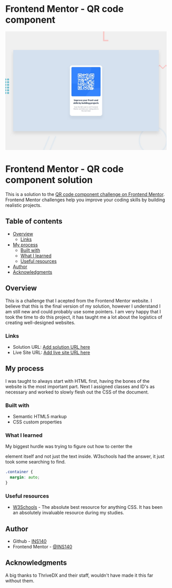 # Frontend Mentor - QR code component

![Design preview for the QR code component coding challenge](./design/desktop-preview.jpg)

# Frontend Mentor - QR code component solution

This is a solution to the [QR code component challenge on Frontend Mentor](https://www.frontendmentor.io/challenges/qr-code-component-iux_sIO_H). Frontend Mentor challenges help you improve your coding skills by building realistic projects. 

## Table of contents

- [Overview](#overview)
  - [Links](#links)
- [My process](#my-process)
  - [Built with](#built-with)
  - [What I learned](#what-i-learned)
  - [Useful resources](#useful-resources)
- [Author](#author)
- [Acknowledgments](#acknowledgments)


## Overview

This is a challenge that I acepted from the Frontend Mentor website. I believe that this is the final version of my solution,
however I understand I am still new and could probably use some pointers. I am very happy that I took the time to do this project,
it has taught me a lot about the logistics of creating well-designed websites.

### Links

- Solution URL: [Add solution URL here](https://your-solution-url.com)
- Live Site URL: [Add live site URL here](https://ins140.github.io/QR-code-component)

## My process

I was taught to always start with HTML first, having the bones of the website is the most important part.
Next I assigned classes and ID's as necessary and worked to slowly flesh out the CSS of the document.

### Built with

- Semantic HTML5 markup
- CSS custom properties

### What I learned

My biggest hurdle was trying to figure out how to center the <div> element itself and not just the text inside.
W3schools had the answer, it just took some searching to find.

```css
.container {
  margin: auto;
}
```

### Useful resources

- [W3Schools](https://www.w3schools.com) - The absolute best resource for anything CSS. It has been an absolutely invaluable resource during my studies.

## Author

- Github - [INS140](https://github.com/INS140)
- Frontend Mentor - [@INS140](https://www.frontendmentor.io/profile/INS140)

## Acknowledgments

A big thanks to ThriveDX and their staff, wouldn't have made it this far without them.
